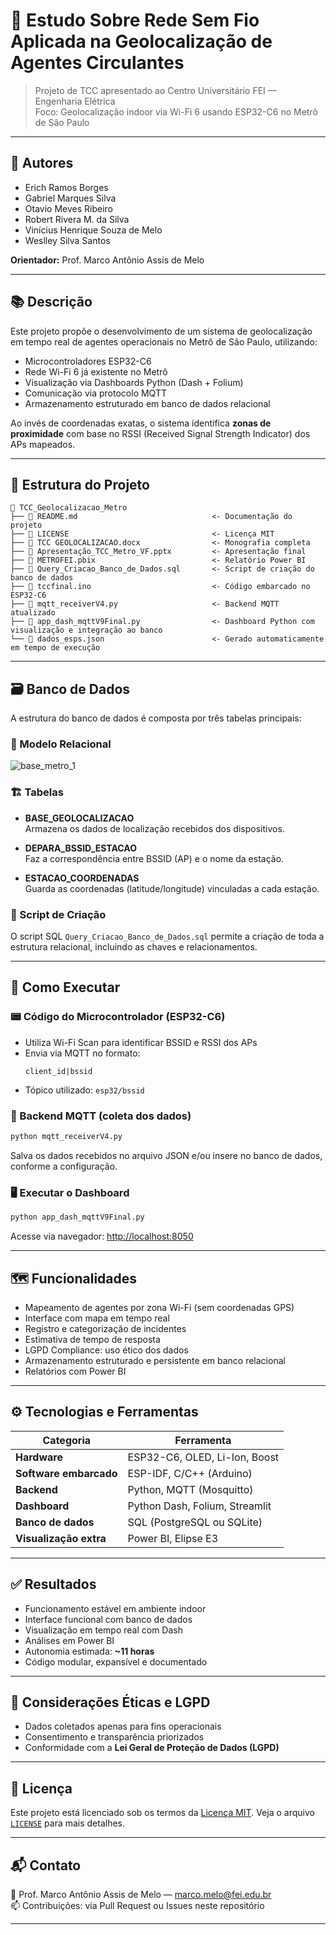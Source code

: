 # 📡 Estudo Sobre Rede Sem Fio Aplicada na Geolocalização de Agentes Circulantes

> Projeto de TCC apresentado ao Centro Universitário FEI — Engenharia Elétrica  
> Foco: Geolocalização indoor via Wi-Fi 6 usando ESP32-C6 no Metrô de São Paulo

---

## 👥 Autores

- Erich Ramos Borges  
- Gabriel Marques Silva  
- Otavio Meves Ribeiro  
- Robert Rivera M. da Silva  
- Vinícius Henrique Souza de Melo  
- Weslley Silva Santos  

**Orientador:** Prof. Marco Antônio Assis de Melo

---

## 📚 Descrição

Este projeto propõe o desenvolvimento de um sistema de geolocalização em tempo real de agentes operacionais no Metrô de São Paulo, utilizando:

- Microcontroladores ESP32-C6
- Rede Wi-Fi 6 já existente no Metrô
- Visualização via Dashboards Python (Dash + Folium)
- Comunicação via protocolo MQTT
- Armazenamento estruturado em banco de dados relacional

Ao invés de coordenadas exatas, o sistema identifica **zonas de proximidade** com base no RSSI (Received Signal Strength Indicator) dos APs mapeados.

---

## 📁 Estrutura do Projeto

```
📂 TCC_Geolocalizacao_Metro
├── 📜 README.md                              <- Documentação do projeto
├── 📄 LICENSE                                <- Licença MIT
├── 📄 TCC GEOLOCALIZACAO.docx                <- Monografia completa
├── 📄 Apresentação_TCC_Metro_VF.pptx         <- Apresentação final
├── 📄 METROFEI.pbix                          <- Relatório Power BI
├── 📄 Query_Criacao_Banco_de_Dados.sql       <- Script de criação do banco de dados
├── 📄 tccfinal.ino                           <- Código embarcado no ESP32-C6
├── 📄 mqtt_receiverV4.py                     <- Backend MQTT atualizado
├── 📄 app_dash_mqttV9Final.py                <- Dashboard Python com visualização e integração ao banco
└── 📄 dados_esps.json                        <- Gerado automaticamente em tempo de execução
```

---

## 🗃️ Banco de Dados

A estrutura do banco de dados é composta por três tabelas principais:

### 🧩 Modelo Relacional

![base_metro_1](https://github.com/user-attachments/assets/9da62804-f13c-4ad2-976e-9ae230c57160)

### 🏗️ Tabelas

- **BASE_GEOLOCALIZACAO**  
  Armazena os dados de localização recebidos dos dispositivos.

- **DEPARA_BSSID_ESTACAO**  
  Faz a correspondência entre BSSID (AP) e o nome da estação.

- **ESTACAO_COORDENADAS**  
  Guarda as coordenadas (latitude/longitude) vinculadas a cada estação.

### 📜 Script de Criação

O script SQL `Query_Criacao_Banco_de_Dados.sql` permite a criação de toda a estrutura relacional, incluindo as chaves e relacionamentos.

---

## 🚀 Como Executar

### 📟 Código do Microcontrolador (ESP32-C6)

- Utiliza Wi-Fi Scan para identificar BSSID e RSSI dos APs
- Envia via MQTT no formato:  
  ```
  client_id|bssid
  ```
- Tópico utilizado: `esp32/bssid`

### 🧠 Backend MQTT (coleta dos dados)

```bash
python mqtt_receiverV4.py
```

Salva os dados recebidos no arquivo JSON e/ou insere no banco de dados, conforme a configuração.

### 🖥️ Executar o Dashboard

```bash
python app_dash_mqttV9Final.py
```

Acesse via navegador: [http://localhost:8050](http://localhost:8050)

---

## 🗺️ Funcionalidades

- Mapeamento de agentes por zona Wi-Fi (sem coordenadas GPS)
- Interface com mapa em tempo real
- Registro e categorização de incidentes
- Estimativa de tempo de resposta
- LGPD Compliance: uso ético dos dados
- Armazenamento estruturado e persistente em banco relacional
- Relatórios com Power BI

---

## ⚙️ Tecnologias e Ferramentas

| Categoria              | Ferramenta                          |
|------------------------|-------------------------------------|
| **Hardware**           | ESP32-C6, OLED, Li-Ion, Boost       |
| **Software embarcado** | ESP-IDF, C/C++ (Arduino)            |
| **Backend**            | Python, MQTT (Mosquitto)            |
| **Dashboard**          | Python Dash, Folium, Streamlit      |
| **Banco de dados**     | SQL (PostgreSQL ou SQLite)          |
| **Visualização extra** | Power BI, Elipse E3                 |

---

## ✅ Resultados

- Funcionamento estável em ambiente indoor
- Interface funcional com banco de dados
- Visualização em tempo real com Dash
- Análises em Power BI
- Autonomia estimada: **~11 horas**
- Código modular, expansível e documentado

---

## 🔐 Considerações Éticas e LGPD

- Dados coletados apenas para fins operacionais
- Consentimento e transparência priorizados
- Conformidade com a **Lei Geral de Proteção de Dados (LGPD)**

---

## 📄 Licença

Este projeto está licenciado sob os termos da [Licença MIT](https://opensource.org/licenses/MIT). Veja o arquivo [`LICENSE`](./LICENSE) para mais detalhes.

---

## 📬 Contato

📧 Prof. Marco Antônio Assis de Melo — marco.melo@fei.edu.br  
📫 Contribuições: via Pull Request ou Issues neste repositório

---
